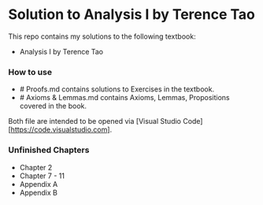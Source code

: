 # Solution to Analysis I by Terence Tao

This repo contains my solutions to the following textbook:

- Analysis I by Terence Tao

### How to use

- \# Proofs.md contains solutions to Exercises in the textbook.
- \# Axioms & Lemmas.md contains Axioms, Lemmas, Propositions covered in the book.

Both file are intended to be opened via [Visual Studio Code][https://code.visualstudio.com].

### Unfinished Chapters

- Chapter 2
- Chapter 7 - 11
- Appendix A
- Appendix B
